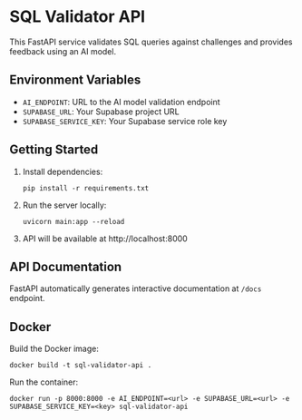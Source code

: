 
# SQL Validator API

This FastAPI service validates SQL queries against challenges and provides feedback using an AI model.

## Environment Variables

- `AI_ENDPOINT`: URL to the AI model validation endpoint
- `SUPABASE_URL`: Your Supabase project URL
- `SUPABASE_SERVICE_KEY`: Your Supabase service role key

## Getting Started

1. Install dependencies:
   ```
   pip install -r requirements.txt
   ```

2. Run the server locally:
   ```
   uvicorn main:app --reload
   ```

3. API will be available at http://localhost:8000

## API Documentation

FastAPI automatically generates interactive documentation at `/docs` endpoint.

## Docker

Build the Docker image:
```
docker build -t sql-validator-api .
```

Run the container:
```
docker run -p 8000:8000 -e AI_ENDPOINT=<url> -e SUPABASE_URL=<url> -e SUPABASE_SERVICE_KEY=<key> sql-validator-api
```
